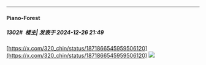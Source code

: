 ﻿
*****

####  Piano-Forest  
##### 1302#         楼主| 发表于 2024-12-26 21:49

[https://x.com/320_chin/status/1871866545959506120](https://x.com/320_chin/status/1871866545959506120)
<img src="https://p.sda1.dev/21/cec2ea6c31ac8b75e2a9a71df5f45c8e/20241226_214852.jpg" referrerpolicy="no-referrer">

